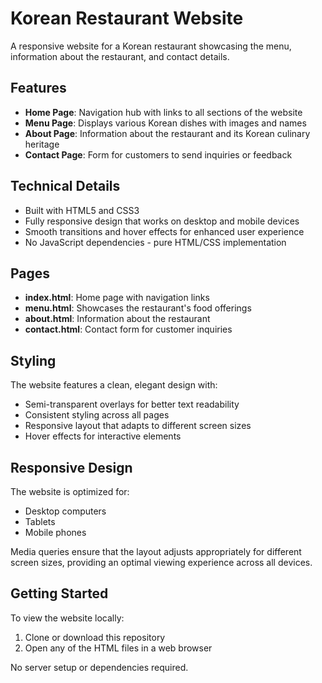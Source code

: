 # Korean Restaurant Website

A responsive website for a Korean restaurant showcasing the menu, information about the restaurant, and contact details.

## Features

- **Home Page**: Navigation hub with links to all sections of the website
- **Menu Page**: Displays various Korean dishes with images and names
- **About Page**: Information about the restaurant and its Korean culinary heritage
- **Contact Page**: Form for customers to send inquiries or feedback

## Technical Details

- Built with HTML5 and CSS3
- Fully responsive design that works on desktop and mobile devices
- Smooth transitions and hover effects for enhanced user experience
- No JavaScript dependencies - pure HTML/CSS implementation

## Pages

- **index.html**: Home page with navigation links
- **menu.html**: Showcases the restaurant's food offerings
- **about.html**: Information about the restaurant
- **contact.html**: Contact form for customer inquiries

## Styling

The website features a clean, elegant design with:

- Semi-transparent overlays for better text readability
- Consistent styling across all pages
- Responsive layout that adapts to different screen sizes
- Hover effects for interactive elements

## Responsive Design

The website is optimized for:

- Desktop computers
- Tablets
- Mobile phones

Media queries ensure that the layout adjusts appropriately for different screen sizes, providing an optimal viewing experience across all devices.

## Getting Started

To view the website locally:

1. Clone or download this repository
2. Open any of the HTML files in a web browser

No server setup or dependencies required.
